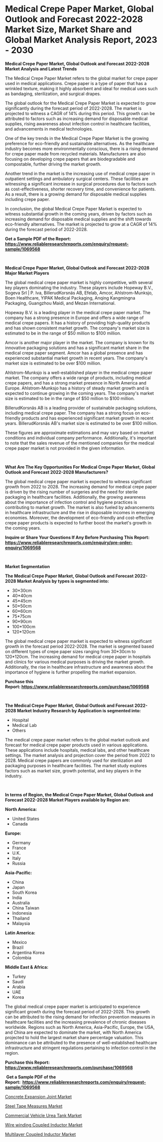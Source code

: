 <p><h1>Medical Crepe Paper Market, Global Outlook and Forecast 2022-2028 Market Size, Market Share and Global Market Analysis Report, 2023 - 2030</h1></p><p><strong>Medical Crepe Paper Market, Global Outlook and Forecast 2022-2028 Market Analysis and Latest Trends</strong></p>
<p><p>The Medical Crepe Paper Market refers to the global market for crepe paper used in medical applications. Crepe paper is a type of paper that has a wrinkled texture, making it highly absorbent and ideal for medical uses such as bandaging, sterilization, and surgical drapes.</p><p>The global outlook for the Medical Crepe Paper Market is expected to grow significantly during the forecast period of 2022-2028. The market is projected to witness a CAGR of 14% during this period. This growth can be attributed to factors such as increasing demand for disposable medical supplies, rising awareness about infection control in healthcare facilities, and advancements in medical technologies.</p><p>One of the key trends in the Medical Crepe Paper Market is the growing preference for eco-friendly and sustainable alternatives. As the healthcare industry becomes more environmentally conscious, there is a rising demand for crepe paper made from recycled materials. Manufacturers are also focusing on developing crepe papers that are biodegradable and compostable, further driving the market growth.</p><p>Another trend in the market is the increasing use of medical crepe paper in outpatient settings and ambulatory surgical centers. These facilities are witnessing a significant increase in surgical procedures due to factors such as cost-effectiveness, shorter recovery time, and convenience for patients. As a result, there is a growing demand for disposable medical supplies including crepe paper.</p><p>In conclusion, the global Medical Crepe Paper Market is expected to witness substantial growth in the coming years, driven by factors such as increasing demand for disposable medical supplies and the shift towards eco-friendly alternatives. The market is projected to grow at a CAGR of 14% during the forecast period of 2022-2028.</p></p>
<p><strong>Get a Sample PDF of the Report:&nbsp; <a href="https://www.reliableresearchreports.com/enquiry/request-sample/1069568">https://www.reliableresearchreports.com/enquiry/request-sample/1069568</a></strong></p>
<p>&nbsp;</p>
<p><strong>Medical Crepe Paper Market, Global Outlook and Forecast 2022-2028 Major Market Players</strong></p>
<p><p>The global medical crepe paper market is highly competitive, with several key players dominating the industry. These players include Hopeway B.V., Sogeva Srl | P. Iva, BillerudKorsnäs AB, Efelab, Amcor, Ahlstrom-Munksjo, Boen Healthcare, YIPAK Medical Packaging, Anqing Kangmingna Packaging, Guangzhou Maidi, and Mezan International.</p><p>Hopeway B.V. is a leading player in the medical crepe paper market. The company has a strong presence in Europe and offers a wide range of medical crepe papers. It has a history of providing high-quality products and has shown consistent market growth. The company's market size is estimated to be in the range of $50 million to $100 million.</p><p>Amcor is another major player in the market. The company is known for its innovative packaging solutions and has a significant market share in the medical crepe paper segment. Amcor has a global presence and has experienced substantial market growth in recent years. The company's market size is estimated to be over $100 million.</p><p>Ahlstrom-Munksjo is a well-established player in the medical crepe paper market. The company offers a wide range of products, including medical crepe papers, and has a strong market presence in North America and Europe. Ahlstrom-Munksjo has a history of steady market growth and is expected to continue growing in the coming years. The company's market size is estimated to be in the range of $50 million to $100 million.</p><p>BillerudKorsnäs AB is a leading provider of sustainable packaging solutions, including medical crepe paper. The company has a strong focus on eco-friendly products and has experienced significant market growth in recent years. BillerudKorsnäs AB's market size is estimated to be over $100 million.</p><p>These figures are approximate estimations and may vary based on market conditions and individual company performance. Additionally, it's important to note that the sales revenue of the mentioned companies for the medical crepe paper market is not provided in the given information.</p></p>
<p>&nbsp;</p>
<p><strong>What Are The Key Opportunities For Medical Crepe Paper Market, Global Outlook and Forecast 2022-2028 Manufacturers?</strong></p>
<p><p>The global medical crepe paper market is expected to witness significant growth from 2022 to 2028. The increasing demand for medical crepe paper is driven by the rising number of surgeries and the need for sterile packaging in healthcare facilities. Additionally, the growing awareness about the importance of infection control and hygiene practices is contributing to market growth. The market is also fueled by advancements in healthcare infrastructure and the rise in disposable incomes in emerging economies. Moreover, the development of eco-friendly and cost-effective crepe paper products is expected to further boost the market's growth in the coming years.</p></p>
<p><strong>Inquire or Share Your Questions If Any Before Purchasing This Report: <a href="https://www.reliableresearchreports.com/enquiry/pre-order-enquiry/1069568">https://www.reliableresearchreports.com/enquiry/pre-order-enquiry/1069568</a></strong></p>
<p>&nbsp;</p>
<p><strong>Market Segmentation</strong></p>
<p><strong>The Medical Crepe Paper Market, Global Outlook and Forecast 2022-2028 Market Analysis by types is segmented into:</strong></p>
<p><ul><li>30*30cm</li><li>40*40cm</li><li>45*45cm</li><li>50*50cm</li><li>60*60cm</li><li>75*75cm</li><li>90*90cm</li><li>100*100cm</li><li>120*120cm</li></ul></p>
<p><p>The global medical crepe paper market is expected to witness significant growth in the forecast period 2022-2028. The market is segmented based on different types of crepe paper sizes ranging from 30*30cm to 120*120cm. The increasing demand for medical crepe paper in hospitals and clinics for various medical purposes is driving the market growth. Additionally, the rise in healthcare infrastructure and awareness about the importance of hygiene is further propelling the market expansion.</p></p>
<p><strong>Purchase this Report:&nbsp;<a href="https://www.reliableresearchreports.com/purchase/1069568">https://www.reliableresearchreports.com/purchase/1069568</a></strong></p>
<p>&nbsp;</p>
<p><strong>The Medical Crepe Paper Market, Global Outlook and Forecast 2022-2028 Market Industry Research by Application is segmented into:</strong></p>
<p><ul><li>Hospital</li><li>Medical Lab</li><li>Others</li></ul></p>
<p><p>The medical crepe paper market refers to the global market outlook and forecast for medical crepe paper products used in various applications. These applications include hospitals, medical labs, and other healthcare settings. The market analysis and projection cover the period from 2022 to 2028. Medical crepe papers are commonly used for sterilization and packaging purposes in healthcare facilities. The market study explores factors such as market size, growth potential, and key players in the industry.</p></p>
<p>&nbsp;</p>
<p><strong>In terms of Region, the Medical Crepe Paper Market, Global Outlook and Forecast 2022-2028 Market Players available by Region are:</strong></p>
<p>
    <p> <strong> North America: </strong>
        <ul>
            <li>United States</li>
            <li>Canada</li>
        </ul>
        </p> 
    <p> <strong> Europe: </strong>
        <ul>
            <li>Germany</li>
            <li>France</li>
            <li>U.K.</li>
            <li>Italy</li>
            <li>Russia</li>
        </ul>
        </p> 
    <p> <strong> Asia-Pacific: </strong>
        <ul>
            <li>China</li>
            <li>Japan</li>
            <li>South Korea</li>
            <li>India</li>
            <li>Australia</li>
            <li>China Taiwan</li>
            <li>Indonesia</li>
            <li>Thailand</li>
            <li>Malaysia</li>
        </ul>
        </p> 
    <p> <strong> Latin America: </strong>
        <ul>
            <li>Mexico</li>
            <li>Brazil</li>
            <li>Argentina Korea</li>
            <li>Colombia</li>
        </ul>
        </p> 
    <p> <strong> Middle East & Africa: </strong>
        <ul>
            <li>Turkey</li>
            <li>Saudi</li>
            <li>Arabia</li>
            <li>UAE</li>
            <li>Korea</li>
        </ul>
    </p>
    </p>
<p><p>The global medical crepe paper market is anticipated to experience significant growth during the forecast period of 2022-2028. This growth can be attributed to the rising demand for infection prevention measures in healthcare facilities and the increasing prevalence of chronic diseases worldwide. Regions such as North America, Asia-Pacific, Europe, the USA, and China are expected to dominate the market, with North America projected to hold the largest market share percentage valuation. This dominance can be attributed to the presence of well-established healthcare infrastructure and stringent regulations pertaining to infection control in the region.</p></p>
<p><strong>Purchase this Report: <a href="https://www.reliableresearchreports.com/purchase/1069568">https://www.reliableresearchreports.com/purchase/1069568</a></strong></p>
<p>&nbsp;<strong>Get a Sample PDF of the Report:&nbsp;&nbsp;<a href="https://www.reliableresearchreports.com/enquiry/request-sample/1069568">https://www.reliableresearchreports.com/enquiry/request-sample/1069568</a></strong></p>
<p><strong></strong></p>
<p><p><a href="https://medium.com/@sheilahaley2023/concrete-expansion-joint-market-size-growth-forecast-2023-2030-ee0a24e1eea5">Concrete Expansion Joint Market</a></p><p><a href="https://www.linkedin.com/pulse/steel-tape-measures-market-size-growth-forecast-from-fqqte/">Steel Tape Measures Market</a></p><p><a href="https://medium.com/@v4171497/commercial-vehicle-urea-tank-market-size-growth-forecast-2023-2030-c3e28348f904">Commercial Vehicle Urea Tank Market</a></p><p><a href="https://www.reportprime.com/wire-winding-coupled-inductor-r4112">Wire winding Coupled Inductor Market</a></p><p><a href="https://www.reportprime.com/multilayer-coupled-inductor-r4111">Multilayer Coupled Inductor Market</a></p></p>